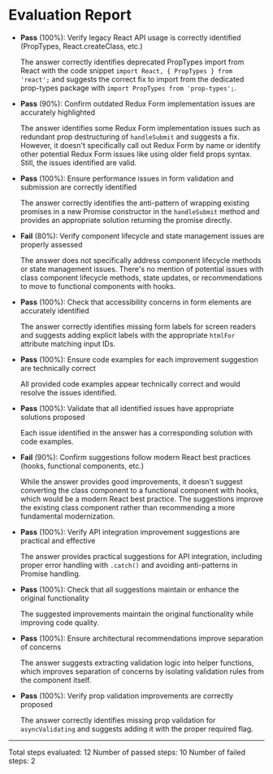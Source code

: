 # Evaluation Report

- **Pass** (100%): Verify legacy React API usage is correctly identified (PropTypes, React.createClass, etc.)
  
  The answer correctly identifies deprecated PropTypes import from React with the code snippet `import React, { PropTypes } from 'react';` and suggests the correct fix to import from the dedicated prop-types package with `import PropTypes from 'prop-types';`.

- **Pass** (90%): Confirm outdated Redux Form implementation issues are accurately highlighted
  
  The answer identifies some Redux Form implementation issues such as redundant prop destructuring of `handleSubmit` and suggests a fix. However, it doesn't specifically call out Redux Form by name or identify other potential Redux Form issues like using older field props syntax. Still, the issues identified are valid.

- **Pass** (100%): Ensure performance issues in form validation and submission are correctly identified
  
  The answer correctly identifies the anti-pattern of wrapping existing promises in a new Promise constructor in the `handleSubmit` method and provides an appropriate solution returning the promise directly.

- **Fail** (80%): Verify component lifecycle and state management issues are properly assessed
  
  The answer does not specifically address component lifecycle methods or state management issues. There's no mention of potential issues with class component lifecycle methods, state updates, or recommendations to move to functional components with hooks.

- **Pass** (100%): Check that accessibility concerns in form elements are accurately identified
  
  The answer correctly identifies missing form labels for screen readers and suggests adding explicit labels with the appropriate `htmlFor` attribute matching input IDs.

- **Pass** (100%): Ensure code examples for each improvement suggestion are technically correct
  
  All provided code examples appear technically correct and would resolve the issues identified.

- **Pass** (100%): Validate that all identified issues have appropriate solutions proposed
  
  Each issue identified in the answer has a corresponding solution with code examples.

- **Fail** (90%): Confirm suggestions follow modern React best practices (hooks, functional components, etc.)
  
  While the answer provides good improvements, it doesn't suggest converting the class component to a functional component with hooks, which would be a modern React best practice. The suggestions improve the existing class component rather than recommending a more fundamental modernization.

- **Pass** (100%): Verify API integration improvement suggestions are practical and effective
  
  The answer provides practical suggestions for API integration, including proper error handling with `.catch()` and avoiding anti-patterns in Promise handling.

- **Pass** (100%): Check that all suggestions maintain or enhance the original functionality
  
  The suggested improvements maintain the original functionality while improving code quality.

- **Pass** (100%): Ensure architectural recommendations improve separation of concerns
  
  The answer suggests extracting validation logic into helper functions, which improves separation of concerns by isolating validation rules from the component itself.

- **Pass** (100%): Verify prop validation improvements are correctly proposed
  
  The answer correctly identifies missing prop validation for `asyncValidating` and suggests adding it with the proper required flag.

---

Total steps evaluated: 12
Number of passed steps: 10
Number of failed steps: 2